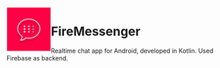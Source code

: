 <img src="/static/ic_launcher_APP.png" align="left" hspace="1" vspace="1" height="100" width="100">

# FireMessenger 
Realtime chat app for Android, developed in Kotlin. Used Firebase as backend.
